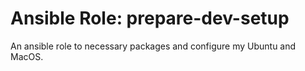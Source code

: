 # Ansible Role: prepare-dev-setup
An ansible role to necessary packages and configure my Ubuntu and MacOS.
